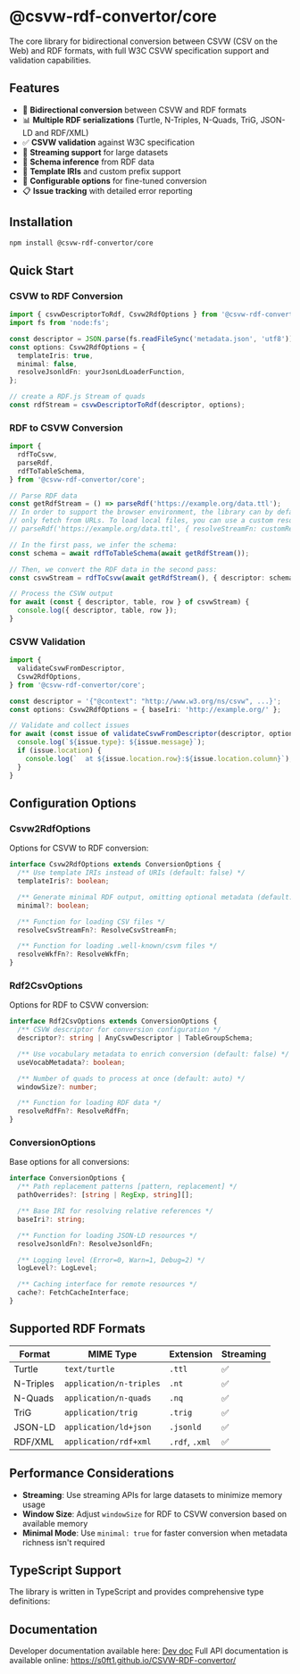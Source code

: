 # @csvw-rdf-convertor/core

The core library for bidirectional conversion between CSVW (CSV on the Web) and RDF formats, with full W3C CSVW specification support and validation capabilities.

## Features

- 🔄 **Bidirectional conversion** between CSVW and RDF formats
- 📊 **Multiple RDF serializations** (Turtle, N-Triples, N-Quads, TriG, JSON-LD and RDF/XML)
- ✅ **CSVW validation** against W3C specification
- 🚀 **Streaming support** for large datasets
- 🎯 **Schema inference** from RDF data
- 📝 **Template IRIs** and custom prefix support
- 🔧 **Configurable options** for fine-tuned conversion
- 📋 **Issue tracking** with detailed error reporting

## Installation

```bash
npm install @csvw-rdf-convertor/core
```

## Quick Start

### CSVW to RDF Conversion

```typescript
import { csvwDescriptorToRdf, Csvw2RdfOptions } from '@csvw-rdf-convertor/core';
import fs from 'node:fs';

const descriptor = JSON.parse(fs.readFileSync('metadata.json', 'utf8'));
const options: Csvw2RdfOptions = {
  templateIris: true,
  minimal: false,
  resolveJsonldFn: yourJsonLdLoaderFunction,
};

// create a RDF.js Stream of quads
const rdfStream = csvwDescriptorToRdf(descriptor, options);
```

### RDF to CSVW Conversion

```typescript
import {
  rdfToCsvw,
  parseRdf,
  rdfToTableSchema,
} from '@csvw-rdf-convertor/core';

// Parse RDF data
const getRdfStream = () => parseRdf('https://example.org/data.ttl');
// In order to support the browser environment, the library can by default
// only fetch from URLs. To load local files, you can use a custom resolveStreamFn option.
// parseRdf('https://example.org/data.ttl', { resolveStreamFn: customResolveStreamFn });

// In the first pass, we infer the schema:
const schema = await rdfToTableSchema(await getRdfStream());

// Then, we convert the RDF data in the second pass:
const csvwStream = rdfToCsvw(await getRdfStream(), { descriptor: schema });

// Process the CSVW output
for await (const { descriptor, table, row } of csvwStream) {
  console.log({ descriptor, table, row });
}
```

### CSVW Validation

```typescript
import {
  validateCsvwFromDescriptor,
  Csvw2RdfOptions,
} from '@csvw-rdf-convertor/core';

const descriptor = '{"@context": "http://www.w3.org/ns/csvw", ...}';
const options: Csvw2RdfOptions = { baseIri: 'http://example.org/' };

// Validate and collect issues
for await (const issue of validateCsvwFromDescriptor(descriptor, options)) {
  console.log(`${issue.type}: ${issue.message}`);
  if (issue.location) {
    console.log(`  at ${issue.location.row}:${issue.location.column}`);
  }
}
```

## Configuration Options

### Csvw2RdfOptions

Options for CSVW to RDF conversion:

```typescript
interface Csvw2RdfOptions extends ConversionOptions {
  /** Use template IRIs instead of URIs (default: false) */
  templateIris?: boolean;

  /** Generate minimal RDF output, omitting optional metadata (default: false) */
  minimal?: boolean;

  /** Function for loading CSV files */
  resolveCsvStreamFn?: ResolveCsvStreamFn;

  /** Function for loading .well-known/csvm files */
  resolveWkfFn?: ResolveWkfFn;
}
```

### Rdf2CsvOptions

Options for RDF to CSVW conversion:

```typescript
interface Rdf2CsvOptions extends ConversionOptions {
  /** CSVW descriptor for conversion configuration */
  descriptor?: string | AnyCsvwDescriptor | TableGroupSchema;

  /** Use vocabulary metadata to enrich conversion (default: false) */
  useVocabMetadata?: boolean;

  /** Number of quads to process at once (default: auto) */
  windowSize?: number;

  /** Function for loading RDF data */
  resolveRdfFn?: ResolveRdfFn;
}
```

### ConversionOptions

Base options for all conversions:

```typescript
interface ConversionOptions {
  /** Path replacement patterns [pattern, replacement] */
  pathOverrides?: [string | RegExp, string][];

  /** Base IRI for resolving relative references */
  baseIri?: string;

  /** Function for loading JSON-LD resources */
  resolveJsonldFn?: ResolveJsonldFn;

  /** Logging level (Error=0, Warn=1, Debug=2) */
  logLevel?: LogLevel;

  /** Caching interface for remote resources */
  cache?: FetchCacheInterface;
}
```

## Supported RDF Formats

| Format    | MIME Type               | Extension      | Streaming |
| --------- | ----------------------- | -------------- | --------- |
| Turtle    | `text/turtle`           | `.ttl`         | ✅        |
| N-Triples | `application/n-triples` | `.nt`          | ✅        |
| N-Quads   | `application/n-quads`   | `.nq`          | ✅        |
| TriG      | `application/trig`      | `.trig`        | ✅        |
| JSON-LD   | `application/ld+json`   | `.jsonld`      | ✅        |
| RDF/XML   | `application/rdf+xml`   | `.rdf`, `.xml` | ✅        |

## Performance Considerations

- **Streaming**: Use streaming APIs for large datasets to minimize memory usage
- **Window Size**: Adjust `windowSize` for RDF to CSVW conversion based on available memory
- **Minimal Mode**: Use `minimal: true` for faster conversion when metadata richness isn't required

## TypeScript Support

The library is written in TypeScript and provides comprehensive type definitions:

## Documentation

Developer documentation available here: [Dev doc](https://github.com/S0ft1/CSVW-RDF-convertor/edit/main/packages/core/devDoc.md)
Full API documentation is available online: https://s0ft1.github.io/CSVW-RDF-convertor/
